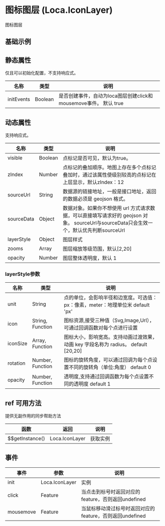 # 图标图层 (Loca.IconLayer)
图标图层

## 基础示例

<vuep template="#example"></vuep>

<script v-pre type="text/x-template" id="example">

  <template>
    <div class="amap-page-container">
      <el-amap :zoom="zoom" :center="center" :show-label="false" class="amap-demo">
        <el-amap-loca>
          <el-amap-loca-icon :visible="visible" :source-data="sourceData" @click="clickIcon" :layer-style="layerStyle"></el-amap-loca-icon>
        </el-amap-loca>
      </el-amap>
      <div class="toolbar">
        <button type="button" name="button" @click="toggleVisible">{{visible ? '隐藏标记' : '显示标记'}}</button>
      </div>
    </div>
  </template>

  <style>
    .amap-demo {
      height: 300px;
    }
  </style>

  <script>
    var events = require('./assets/js/events.js');
    var trafficIcons = {
        1: 'https://a.amap.com/Loca/static/loca-v2/demos/images/traffic-control.png',
        2: 'https://a.amap.com/Loca/static/loca-v2/demos/images/jam.png',
        3: 'https://a.amap.com/Loca/static/loca-v2/demos/images/construction.png',
        4: 'https://a.amap.com/Loca/static/loca-v2/demos/images/close.png',
        5: 'https://a.amap.com/Loca/static/loca-v2/demos/images/fog.png',
        0: 'https://a.amap.com/Loca/static/loca-v2/demos/images/accident.png',
    };
    module.exports = {
      name: 'amap-page',
      data() {
        return {
          zoom: 4.8,
          center: [105.601, 35.32],
          visible: true,
          sourceData: {},
          layerStyle: {
              unit: 'px',
              icon: (index, feature) => {
                  let data = feature.properties.rawData;
                  let url = trafficIcons[data.type % Object.keys(trafficIcons).length];
                  return url;
              },
              iconSize: [40,40],
              rotation: 0,
          }
        };
      },
      mounted(){
        this.createData();
      },
      methods: {
        toggleVisible() {
          this.visible = !this.visible;
        },
        createData(){
          let _events = events[0].events;
          var list = _events.map(e => {
              let ll = e.lngLat.split(',');
              let arr = [parseFloat(ll[0]), parseFloat(ll[1])]
              return {
                  "type": "Feature",
                  "properties": {
                      rawData: e
                  },
                  "geometry": {
                      "type": "Point",
                      "coordinates": arr
                  }
              }
          })
  
          this.sourceData = {
              "type": "FeatureCollection",
              "features": list,
          };
        },
        clickIcon(feature){
          console.log('click: ', feature)
        }
      },
    };
  </script>

</script>


## 静态属性
仅且可以初始化配置，不支持响应式。

名称 | 类型 | 说明
---|---|---|
initEvents | Boolean | 是否创建事件，自动为loca图层创建click和mousemove事件。 默认 true

## 动态属性
支持响应式。

名称 | 类型 | 说明
---|---|---|
visible | Boolean | 点标记是否可见，默认为true。
zIndex | Number | 点标记的叠加顺序。地图上存在多个点标记叠加时，通过该属性使级别较高的点标记在上层显示，默认zIndex：12
sourceUrl | String | 数据源的链接地址，一般是接口地址，返回的数据必须是 geojson 格式。
sourceData | Object | 数据对象。如果你不想使用 url 方式请求数据，可以直接填写请求好的 geojson 对象。  sourceUrl与sourceData只会生效一个，默认优先判断sourceUrl
layerStyle | Object | 图层样式
zooms | Array | 图层缩放等级范围，默认[2,20]
opacity | Number | 图层整体透明度，默认 1

### layerStyle参数
名称 | 类型 | 说明
---|---|---|
unit | String | 点的单位，会影响半径和边宽度。可选值：px：像素，meter：地理单位米  default 'px'
icon  | String, Function | 图标资源,接受三种值（Svg,Image,Url），可通过回调函数对每个点进行设置
iconSize | Array, Function | 图标大小，影响宽高。支持动画过渡效果，动画 key 字段名称为 radius。 default [20,20]
rotation  | Number, Function | 图标的旋转角度，可以通过回调为每个点设置不同的旋转角（单位:角度） default 0
opacity | Number, Function | 透明度,支持通过回调函数为每个点设置不同的透明度 default 1

## ref 可用方法
提供无副作用的同步帮助方法

函数 | 返回 | 说明
---|---|---|
$$getInstance() | Loca.IconLayer | 获取实例

## 事件

事件 | 参数 | 说明
---|---|---|
init | Loca.IconLayer | 实例
click | Feature | 当点击到标号时返回对应的feature，否则返回undefined
mousemove | Feature | 当鼠标移动滑过标号时返回对应的feature，否则返回undefined
